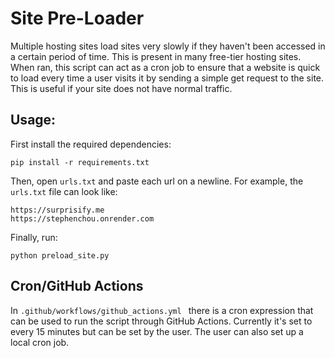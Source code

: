 
# Site Pre-Loader

Multiple hosting sites load sites very slowly if they haven't been accessed in a certain period of time. This is present in many free-tier hosting sites. When ran, this script can act as a cron job to ensure that a website is quick to load every time a user visits it by sending a simple get request to the site. This is useful if your site does not have normal traffic.

## Usage:

First install the required dependencies:
```
pip install -r requirements.txt
```

Then, open ```urls.txt``` and paste each url on a newline. For example, the ```urls.txt``` file can look like:
```
https://surprisify.me 
https://stephenchou.onrender.com
```

Finally, run:
```
python preload_site.py
```

## Cron/GitHub Actions

In ```.github/workflows/github_actions.yml ``` there is a cron expression that can be used to run the script through GitHub Actions. Currently it's set to every 15 minutes but can be set by the user. The user can also set up a local cron job.




